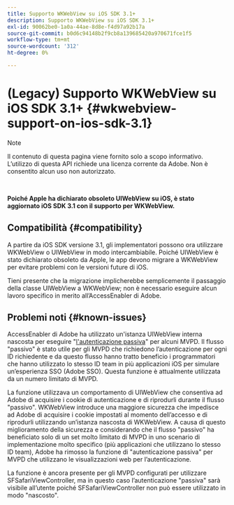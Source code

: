 ```yaml
---
title: Supporto WKWebView su iOS SDK 3.1+
description: Supporto WKWebView su iOS SDK 3.1+
exl-id: 90062be0-1a0a-44ae-8d8e-f4d97a92b17a
source-git-commit: b0d6c94148b2f9cb8a139685420a970671fce1f5
workflow-type: tm+mt
source-wordcount: '312'
ht-degree: 0%

---
```


# (Legacy) Supporto WKWebView su iOS SDK 3.1+ {#wkwebview-support-on-ios-sdk-3.1}

>[!NOTE]
>
>Il contenuto di questa pagina viene fornito solo a scopo informativo. L’utilizzo di questa API richiede una licenza corrente da Adobe. Non è consentito alcun uso non autorizzato.

</br>

**Poiché Apple ha dichiarato obsoleto UIWebView su iOS, è stato aggiornato iOS SDK 3.1 con il supporto per WKWebView.**

## Compatibilità {#compatibility}

A partire da iOS SDK versione 3.1, gli implementatori possono ora utilizzare WKWebView o UIWebView in modo intercambiabile. Poiché UIWebView è stato dichiarato obsoleto da Apple, le app devono migrare a WKWebView per evitare problemi con le versioni future di iOS.

Tieni presente che la migrazione implicherebbe semplicemente il passaggio della classe UIWebView a WKWebView; non è necessario eseguire alcun lavoro specifico in merito all’AccessEnabler di Adobe.

## Problemi noti {#known-issues}

AccessEnabler di Adobe ha utilizzato un&#39;istanza UIWebView interna nascosta per eseguire &quot;[l&#39;autenticazione passiva](/help/authentication/integration-guide-programmers/legacy/sso-access/sso-passive-authn.md)&quot; per alcuni MVPD. Il flusso &quot;passivo&quot; è stato utile per gli MVPD che richiedono l’autenticazione per ogni ID richiedente e da questo flusso hanno tratto beneficio i programmatori che hanno utilizzato lo stesso ID team in più applicazioni iOS per simulare un’esperienza SSO (Adobe SSO). Questa funzione è attualmente utilizzata da un numero limitato di MVPD.

La funzione utilizzava un comportamento di UIWebView che consentiva ad Adobe di acquisire i cookie di autenticazione e di riprodurli durante il flusso &quot;passivo&quot;. WKWebView introduce una maggiore sicurezza che impedisce ad Adobe di acquisire i cookie impostati al momento dell’accesso e di riprodurli utilizzando un’istanza nascosta di WKWebView. A causa di questo miglioramento della sicurezza e considerando che il flusso &quot;passivo&quot; ha beneficiato solo di un set molto limitato di MVPD in uno scenario di implementazione molto specifico (più applicazioni che utilizzano lo stesso ID team), Adobe ha rimosso la funzione di &quot;autenticazione passiva&quot; per MVPD che utilizzano le visualizzazioni web per l’autenticazione.

La funzione è ancora presente per gli MVPD configurati per utilizzare SFSafariViewController, ma in questo caso l’autenticazione &quot;passiva&quot; sarà visibile all’utente poiché SFSafariViewController non può essere utilizzato in modo &quot;nascosto&quot;.
